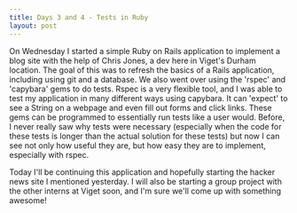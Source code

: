 ```yaml
---
title: Days 3 and 4 - Tests in Ruby
layout: post
---
```


On Wednesday I started a simple Ruby on Rails application to implement a blog site with the help of Chris Jones, a dev here in Viget's Durham location. The goal of this was to refresh the basics of a Rails application, including using git and a database. We also went over using the 'rspec' and 'capybara' gems to do tests. Rspec is a very flexible tool, and I was able to test my application in many different ways using capybara. It can 'expect' to see a String on a webpage and even fill out forms and click links. These gems can be programmed to essentially run tests like a user would. Before, I never really saw why tests were necessary (especially when the code for these tests is longer than the actual solution for these tests) but now I can see not only how useful they are, but how easy they are to implement, especially with rspec.

Today I'll be continuing this application and hopefully starting the hacker news site I mentioned yesterday. I will also be starting a group project with the other interns at Viget soon, and I'm sure we'll come up with something awesome!
